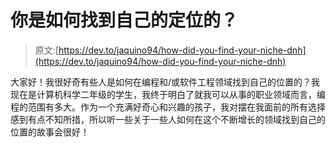 # 你是如何找到自己的定位的？

> 原文:[https://dev.to/jaquino94/how-did-you-find-your-niche-dnh](https://dev.to/jaquino94/how-did-you-find-your-niche-dnh)

大家好！我很好奇有些人是如何在编程和/或软件工程领域找到自己的位置的？我现在是计算机科学二年级的学生，我终于明白了就我可以从事的职业领域而言，编程的范围有多大。作为一个充满好奇心和兴趣的孩子，我对摆在我面前的所有选择感到有点不知所措，所以听一些关于一些人如何在这个不断增长的领域找到自己的位置的故事会很好！